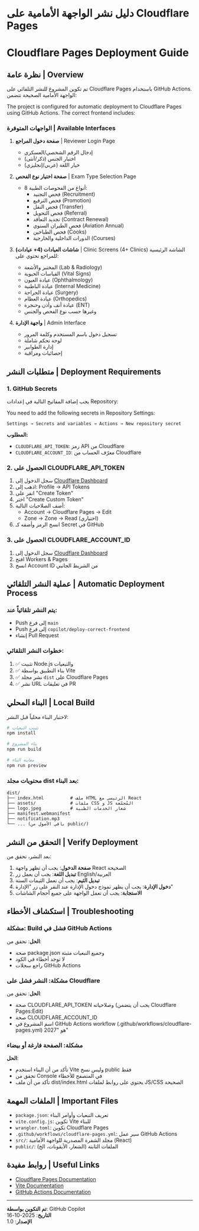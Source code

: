 # دليل نشر الواجهة الأمامية على Cloudflare Pages
# Cloudflare Pages Deployment Guide

## نظرة عامة | Overview

تم تكوين المشروع للنشر التلقائي على Cloudflare Pages باستخدام GitHub Actions. الواجهة الأمامية الصحيحة تتضمن:

The project is configured for automatic deployment to Cloudflare Pages using GitHub Actions. The correct frontend includes:

### الواجهات المتوفرة | Available Interfaces

1. **صفحة دخول المراجع** | Reviewer Login Page
   - إدخال الرقم الشخصي/العسكري
   - اختيار الجنس (ذكر/أنثى)
   - خيار اللغة (عربي/إنجليزي)

2. **صفحة اختيار نوع الفحص** | Exam Type Selection Page
   - 8 أنواع من الفحوصات الطبية:
     - فحص التجنيد (Recruitment)
     - فحص الترفيع (Promotion)
     - فحص النقل (Transfer)
     - فحص التحويل (Referral)
     - تجديد التعاقد (Contract Renewal)
     - فحص الطيران السنوي (Aviation Annual)
     - فحص الطباخين (Cooks)
     - الدورات الداخلية والخارجية (Courses)

3. **شاشات العيادات (4+ عيادات)** | Clinic Screens (4+ Clinics)
   الشاشة الرئيسية للمراجع تحتوي على:
   - المختبر والأشعة (Lab & Radiology)
   - القياسات الحيوية (Vital Signs)
   - عيادة العيون (Ophthalmology)
   - عيادة الباطنية (Internal Medicine)
   - عيادة الجراحة (Surgery)
   - عيادة العظام (Orthopedics)
   - عيادة أنف وأذن وحنجرة (ENT)
   - وغيرها حسب نوع الفحص والجنس

4. **واجهة الإدارة** | Admin Interface
   - تسجيل دخول باسم المستخدم وكلمة المرور
   - لوحة تحكم شاملة
   - إدارة الطوابير
   - إحصائيات ومراقبة

## متطلبات النشر | Deployment Requirements

### 1. GitHub Secrets

يجب إضافة المفاتيح التالية في إعدادات Repository:

You need to add the following secrets in Repository Settings:

```
Settings → Secrets and variables → Actions → New repository secret
```

**المطلوب:**
- `CLOUDFLARE_API_TOKEN`: رمز API من Cloudflare
- `CLOUDFLARE_ACCOUNT_ID`: معرّف الحساب من Cloudflare

### 2. الحصول على CLOUDFLARE_API_TOKEN

1. سجل الدخول إلى [Cloudflare Dashboard](https://dash.cloudflare.com)
2. اذهب إلى: Profile → API Tokens
3. انقر على "Create Token"
4. اختر "Create Custom Token"
5. أضف الصلاحيات التالية:
   - Account → Cloudflare Pages → Edit
   - Zone → Zone → Read (اختياري)
6. انسخ الرمز وأضفه كـ Secret في GitHub

### 3. الحصول على CLOUDFLARE_ACCOUNT_ID

1. سجل الدخول إلى [Cloudflare Dashboard](https://dash.cloudflare.com)
2. افتح Workers & Pages
3. انسخ Account ID من الشريط الجانبي

## عملية النشر التلقائي | Automatic Deployment Process

### يتم النشر تلقائياً عند:
- Push إلى فرع `main`
- Push إلى فرع `copilot/deploy-correct-frontend`
- إنشاء Pull Request

### خطوات النشر التلقائي:
1. ✅ تثبيت Node.js والتبعيات
2. ✅ بناء التطبيق بواسطة Vite
3. ✅ نشر مجلد `dist` على Cloudflare Pages
4. ✅ نشر URL في تعليقات PR

## البناء المحلي | Local Build

لاختبار البناء محلياً قبل النشر:

```bash
# تثبيت التبعيات
npm install

# بناء المشروع
npm run build

# معاينة البناء
npm run preview
```

### محتويات مجلد dist بعد البناء:
```
dist/
├── index.html          # ملف HTML الرئيسي مع React
├── assets/             # ملفات CSS و JS المُجمّعة
├── logo.jpeg           # شعار الخدمات الطبية
├── manifest.webmanifest
├── notification.mp3
└── ... (باقي الأصول من public/)
```

## التحقق من النشر | Verify Deployment

بعد النشر، تحقق من:

1. **صفحة الدخول**: يجب أن تظهر واجهة React الصحيحة
2. **تبديل اللغة**: يجب أن يعمل زر English/العربية
3. **تبديل الثيم**: يجب أن تعمل الثيمات الستة
4. **دخول الإدارة**: يجب أن يظهر نموذج دخول الإدارة عند النقر على زر "الإدارة"
5. **الاستجابة**: يجب أن تعمل الواجهة على جميع أحجام الشاشات

## استكشاف الأخطاء | Troubleshooting

### مشكلة: Build فشل في GitHub Actions
**الحل**: تحقق من:
- صحة package.json وجميع التبعيات مثبتة
- لا توجد أخطاء في الكود
- راجع سجلات GitHub Actions

### مشكلة: النشر فشل على Cloudflare
**الحل**: تحقق من:
- صحة CLOUDFLARE_API_TOKEN وصلاحياته (يجب أن يتضمن Cloudflare Pages:Edit)
- صحة CLOUDFLARE_ACCOUNT_ID
- اسم المشروع في GitHub Actions workflow (.github/workflows/cloudflare-pages.yml) هو "2027"

### مشكلة: الصفحة فارغة أو بيضاء
**الحل**:
- تأكد من أن البناء استخدم Vite وليس نسخ public فقط
- تحقق من Console في المتصفح للأخطاء
- تأكد من أن ملف dist/index.html يحتوي على روابط لملفات JS/CSS الصحيحة

## الملفات المهمة | Important Files

- `package.json`: تعريف التبعيات وأوامر البناء
- `vite.config.js`: تكوين Vite للبناء
- `wrangler.toml`: تكوين Cloudflare Pages
- `.github/workflows/cloudflare-pages.yml`: سير عمل GitHub Actions
- `src/`: مجلد الشفرة المصدرية للواجهة الأمامية (React)
- `public/`: الملفات الثابتة (الشعار، الأيقونات، الخ)

## روابط مفيدة | Useful Links

- [Cloudflare Pages Documentation](https://developers.cloudflare.com/pages/)
- [Vite Documentation](https://vitejs.dev/)
- [GitHub Actions Documentation](https://docs.github.com/en/actions)

---

**تم التكوين بواسطة**: GitHub Copilot  
**التاريخ**: 2025-10-16  
**الإصدار**: 1.0
